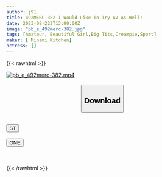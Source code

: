 ```yaml
---
author: j91
title: 492MERC-382 I Would Like To Try AV As Well!
date: 2023-08-222T13:00:00Z
image: "pb_e_492merc-382.jpg"
tags: [Amateur, Beautiful Girl,Big Tits,Creampie,Sport]
maker: [ Minami Kitchen]
actress: []
---
```



{{< rawhtml >}}

<div class="video" data-videoid="Zx3gWkReoecgrm">
    <a href="javascript:;">
        <img src="https://my.j91.asia/posts/pb_e_492merc-382/pb_e_492merc-382.jpg" width="WIDTH" height="HEIGHT" alt="pb_e_492merc-382.mp4" loading="lazy">
    </a>
</div>

<script type="text/javascript" src="https://j91.asia/asset/on-demand-st.js"></script>

<br>
  <link rel="stylesheet" href="https://j91.asia/asset/bs5.css">
  
  <center>
  <button class="btn btn-primary" type="button" data-bs-toggle="collapse" data-bs-target=".multi-collapse" aria-expanded="false" aria-controls="multiCollapseExample1 multiCollapseExample2"><h2>Download</h2></button></center>
</p>
<div class="row">
  <div class="col">
    <div class="collapse multi-collapse" id="multiCollapseExample1">
      <div class="card card-body">
	      	      <br>
<div class="buttons">  
<a href="https://streamtape.to/v/Zx3gWkReoecgrm"><button class="btn-hover color-3"><i class="fa fa-download"></i> ST</button></a></div>
    </div>
  </div>
</div>
  <div class="col">
    <div class="collapse multi-collapse" id="multiCollapseExample2">
      <div class="card card-body">
	      <br>
<div class="buttons">
    <a href="https://oneupload.to/thhxfj1lyyr1"><button class="btn-hover color-9"><i class="fa fa-download"></i> ONE</button></a></div>
<br><br>
      </div>
    </div>
  </div>
</div>

{{< /rawhtml >}}
